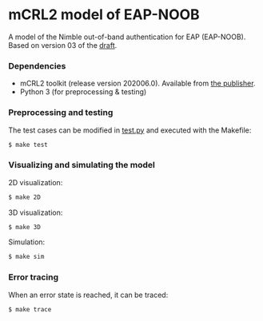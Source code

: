 # mCRL2 model of EAP-NOOB

A model of the Nimble out-of-band authentication for EAP (EAP-NOOB). Based on version 03 of the [draft](https://datatracker.ietf.org/doc/draft-ietf-emu-eap-noob/).

### Dependencies

- mCRL2 toolkit (release version 202006.0). Available from [the publisher](https://www.mcrl2.org/web/user_manual/download.html).
- Python 3 (for preprocessing & testing)

### Preprocessing and testing

The test cases can be modified in [test.py](test.py) and executed with the Makefile:

```bash
$ make test
```

### Visualizing and simulating the model

2D visualization:

```bash
$ make 2D
```

3D visualization:

```bash
$ make 3D
```

Simulation:

```bash
$ make sim
```

### Error tracing

When an error state is reached, it can be traced:

```bash
$ make trace
```
